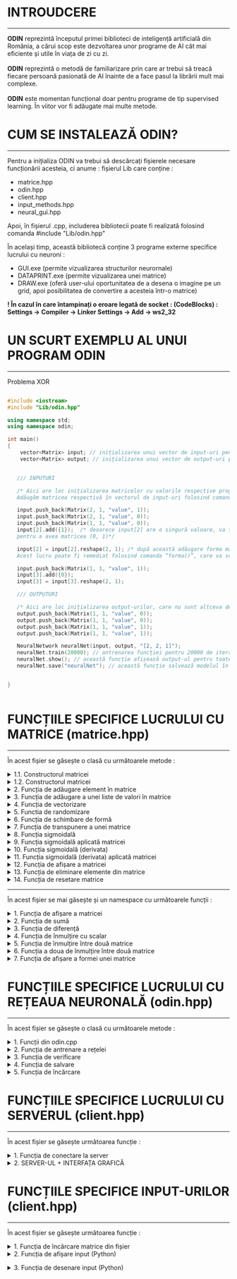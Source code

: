 # INTROUDCERE
---
<b>ODIN</b> reprezintă începutul primei biblioteci de inteligență artificială din România, a cărui scop este dezvoltarea unor programe de AI cât mai eficiente și utile în viața de zi cu zi. <br><br>
<b>ODIN</b> reprezintă o metodă de familiarizare prin care ar trebui să treacă fiecare persoană pasionată de AI înainte de a face pasul la librării mult mai complexe. <br><br>
<b>ODIN</b> este momentan funcțional doar pentru programe de tip supervised learning. În viitor vor fi adăugate mai multe metode.

# CUM SE INSTALEAZĂ ODIN?
---
Pentru a inițializa ODIN va trebui să descărcați fișierele necesare funcționării acesteia, ci anume : fișierul Lib care conține : 
 - matrice.hpp 
 - odin.hpp 
 - client.hpp 
 - input_methods.hpp
 - neural_gui.hpp <br>
 
Apoi, în fișierul .cpp, includerea bibliotecii poate fi realizată folosind comanda #include "Lib/odin.hpp"

În același timp, această bibliotecă conține 3 programe externe specifice lucrului cu neuroni : 
 -  GUI.exe (permite vizualizarea structurilor neurornale)
 -  DATAPRINT.exe (permite vizualizarea unei matrice)
 -  DRAW.exe (oferă user-ului oportunitatea de a desena o imagine pe un grid, apoi posibilitatea de convertire a acesteia într-o matrice) <br>

**! În cazul în care întampinați o eroare legată de socket : (CodeBlocks) : Settings -> Compiler -> Linker Settings -> Add -> ws2_32**

# UN SCURT EXEMPLU AL UNUI PROGRAM ODIN
---
Problema XOR
```c++

#include <iostream>
#include "Lib/odin.hpp"

using namespace std;
using namespace odin;

int main()
{
    vector<Matrix> input; // inițializarea unui vector de input-uri pentru a stoca informațiile necesare training-ului.
    vector<Matrix> output; // inițializarea unui vector de output-uri pentru a stoca informațiile necesare training-ului.


   /// INPUTURI

   /* Aici are loc inițializarea matricelor cu valorile respective programului XOR.
   Adăugăm matricea respectivă în vectorul de input-uri folosind comanda ”push_back()” din biblioteca ”<vector>”. */

   input.push_back(Matrix(2, 1, "value", 1));
   input.push_back(Matrix(2, 1, "value", 0));
   input.push_back(Matrix(1, 1, "value", 0));
   input[2].add({1});  /* deoarece input[2] are o singură valoare, va trebui să adăugăm și un 1,
   pentru a avea matricea (0, 1)*/

   input[2] = input[2].reshape(2, 1); /* după această adăugare forma matricei se va schimba într-o matrice de tip coloană.
   Acest lucru poate fi remediat folosind comanda ”forma()”, care va schimba dimensiunea matricei. */

   input.push_back(Matrix(1, 1, "value", 1));
   input[3].add({0});
   input[3] = input[3].reshape(2, 1);

   /// OUTPUTURI

   /* Aici are loc inițializarea output-urilor, care nu sunt altceva decât 4 valori situate într-o matrice. */
   output.push_back(Matrix(1, 1, "value", 0));
   output.push_back(Matrix(1, 1, "value", 0));
   output.push_back(Matrix(1, 1, "value", 1));
   output.push_back(Matrix(1, 1, "value", 1));

   NeuralNetwork neuralNet(input, output, "[2, 2, 1]");
   neuralNet.train(20000); // antrenarea funcției pentru 20000 de iterații.
   neuralNet.show(); // această funcție afișează output-ul pentru toate valorile din input.
   neuralNet.save("neuralNet"); // această funcție salvează modelul în fișierul "model.odin".


}



```
# FUNCȚIILE SPECIFICE LUCRULUI CU MATRICE (matrice.hpp)
---

În acest fișier se găsește o clasă cu următoarele metode : 

<details>
   <summary> 1.1. Constructorul matricei </summary>
    <p>
       
  > Parametri : <br>
  <p>
      <b>rows_number</b> : numărul de linii a matricei (tip : int)<br>
      <b>columns_number</b> : numărul de coloane a matricei (tip : int)<br>
      <b>matrix_type</b> : tipul matricei, poate lua doar două valori : "valoare" sau "random", pentru valoare va inițializa matricea cu o anumită valoare, pentru random o va   inițializa cu valori random (tip : string) <br>
      <b>value</b> : acest parametru stabilește valoarea matricei, în cazul tipului de matrice "valoare" sau intervalul (-valoare, valoare), în cazul numerelor random (tip : double)
</p> 

  > Returnează : construiește matricea

---
       
```c++
// Matrix constructor
Matrix (int rows_number = 0, int columns_number = 0, std::string matrix_type = "value", double value = 0)
{

   /* Seed initialization */

   std::random_device rd;
   std::mt19937 mt(rd());
   std::uniform_real_distribution<double> dist(-value, value);


   bool val = false;
   bool random = false;


   // Check the matrix type
   if(matrix_type == "value")
       val = true;
   if(matrix_type == "random")
       random = true;


   for (int h = 0; h < rows_number; h++)  // iterate through the number of rows
   {
       std::vector<double> temp;  // temporary vector
       for (int w = 0; w < columns_number; w++)  // iterate through the number of columns
       {
           if(val)  // if the matrix type is "value" then you will add the value into temporary vector
               temp.push_back(value);
           else if(random)  // else you will add a random number from [-value, value]
               temp.push_back((dist(mt)));


       }

       this->values.push_back(temp);  // add current row in the matrix

   }

   this->rows = rows_number;  // add the number of rows into matrix class
   this->columns = columns_number;  // add the number of columns into matrix class



   this->shape[0] = rows_number;  // set the shape (rows)
   this->shape[1] = columns_number;  // set the shape (columns)

}


```
    
  </p>
   
</details>
   
   <details>
   <summary> 1.2. Constructorul matricei </summary>
    <p>
       
  > Parametri : <br>
  <p>
      <b>inputs</b> : input-urile ce vor fi adăugate în matrice (tip : vector<Matrix>)<br>
      <b>outputs</b> : output-urile ce se vor genera pe baza input-urilor (tip : vector<Matrix>)<br>
      <b>max_outputs</b> : numărul maxim de output-uri (tip : int) <br>
      <b>max_images</b> : numărul maxim de imagini ce vor fi adăugate în matrice (tip : long)
      <b>print_text</b> : dacă să afișeze numărul imaginii curente (tip : bool)
</p> 

  > Returnează : construiește matricea

---
       
```c++
// Matrix constructor
Matrix(std::vector<Matrix> &inputs, std::vector<Matrix> &outputs, int max_outputs, std::string path, long max_images = -1, bool print_text = false)
{
   std::cout << "Loading database from : '" << path << "' \n";

   std::string global_path = "";
   std::string current_folder = "";

   bool ok = false;


   // Get the parent folder path of the current path
   for(int i = path.size(); i>=0; i--)
   {
       if(path[i] == '\\')
           ok = true;
       else if(!ok)
           current_folder += path[i];
       if(ok)
           global_path += path[i];
   }
   reverse(global_path.begin(), global_path.end());  // reverse the string
   reverse(current_folder.begin(), current_folder.end()); // reverse the string

   global_path[global_path.size()-1] = '\0';
   current_folder[current_folder.size()-1] = '\0';

   int number_of_file_gp = 0;

   for (const auto &entry : fs::directory_iterator(global_path))
       number_of_file_gp ++;

   Matrix output(max_outputs, 1, "value", 0);

   int z_current = 1;

   long global_len = 0;
   if(max_images == -1)
   {
       for(const auto & entry : fs::directory_iterator(path))
           global_len ++ ;

       max_images = global_len;
   }

   for (const auto & entry : fs::directory_iterator(path))
   {

       if(z_current < max_images)
       {

           std::string path_string{entry.path().u8string()}; // convert filestream path to string path
           cv::Mat img = cv::imread(path_string, cv::IMREAD_COLOR); // read the current image

           uint8_t* pixelPtr = (uint8_t*)img.data;  // get data from image
           int cn = img.channels();
           cv::Scalar_<uint8_t> bgrPixel;
           double grayscale = 0;

           inputs.push_back(Matrix());


           output.values[target][0] = 1;
           outputs.push_back(output);

           // iterate over rows and columns to append values into the input vector
           for(int i = 0; i < img.rows; i++)
           {
               for(int j = 0; j < img.cols; j++)
               {
                   bgrPixel.val[0] = pixelPtr[i*img.cols*cn + j*cn + 0]; // B
                   bgrPixel.val[1] = pixelPtr[i*img.cols*cn + j*cn + 1]; // G
                   bgrPixel.val[2] = pixelPtr[i*img.cols*cn + j*cn + 2]; // R

                   grayscale = (bgrPixel.val[0] + bgrPixel.val[1] + bgrPixel.val[2]) / 3;
                   inputs[inputs.size() - 1].add({grayscale / 255});
               }
           }

           if(print_text)
               std::cout << z_current << " / " << max_images << "\n";


           inputs[inputs.size() - 1] = inputs[inputs.size() - 1].transpose();
           z_current ++ ;
       }
       else if(z_current == max_images)
       {
           std::string path_string{entry.path().u8string()}; // convert filestream path to string path
           cv::Mat img = cv::imread(path_string, cv::IMREAD_COLOR); // read the current image

           uint8_t* pixelPtr = (uint8_t*)img.data;  // get data from image
           int cn = img.channels();
           cv::Scalar_<uint8_t> bgrPixel;
           double grayscale = 0;


           output.values[target][0] = 1;
           outputs.push_back(output);



           // iterate over rows and columns to append values into the input vector
           for(int i = 0; i < img.rows; i++)
           {
               for(int j = 0; j < img.cols; j++)
               {
                   bgrPixel.val[0] = pixelPtr[i*img.cols*cn + j*cn + 0]; // B
                   bgrPixel.val[1] = pixelPtr[i*img.cols*cn + j*cn + 1]; // G
                   bgrPixel.val[2] = pixelPtr[i*img.cols*cn + j*cn + 2]; // R

                   grayscale = (bgrPixel.val[0] + bgrPixel.val[1] + bgrPixel.val[2]) / 3;
                   this->add({grayscale / 255});
               }
           }

           if(print_text)
               std::cout << z_current << " / " << max_images << "\n";

           *this = this->transpose();
           z_current ++ ;
       }

   }
   if(print_text)
       std::cout << "\n\n";
   else
       std::cout << "";

   target += 1;

}


```
    
  </p>
   
</details>

<details>
<summary> 2. Funcția de adăugare element în matrice </summary>
   
<p>
   
   > Parametri : <br>
  <p>
   <b>value</b> : primește valoarea ce va fi adăugată în matrice (tip : double) <br>
</p> 

  > Returnează : - 
   
```c++

void v_add(double value)
{
   Matrix new_array(1, this->rows * this->columns + 1, "value", 0);  // create a new matrix

   int index = 0;

   for(int i = 0; i < this->rows; i++)  // iterate through the number of rows
   {
       for(int j = 0; j < this->columns; j++)  // iterate through the number of columns
       {
           index = i * this->columns + j;  // create a 1D index from the rows and columns of 2D array
           new_array.values[0][index] = this->values[i][j];  // add the values to the 1D array
       }
   }

   new_array.values[0][this->columns * this->rows ] = value;

   this->rows = new_array.rows;  // set the number of rows to the new matrix
   this->columns = new_array.columns;  // set the number of columns to the new matrix
   this->values = new_array.values;  // set the values to the new matrix

   this->shape[0] = this->rows;
   this->shape[1] = this->columns;


}
```
</p>
</details>

<details>
<summary> 3. Funcția de adăugare a unei liste de valori în matrice </summary>
   
<p>
   
   > Parametri : <br>
  <p>
   <b>value</b> : primește ca parametru un vector de valori <br>
</p> 

  > Returnează : - 
   
```c++

// This function adds a list of values to a matrix
void add(std::vector<double> value)
{
   for(int i = 0; i < value.size(); i++)
       this->v_add(value[i]);
}
```
</p>
</details>


<details>
<summary> 4. Funcția de vectorizare </summary>
<p>
   
  > Parametri : - <br>
  > Returnează : returnează matricea de tip coloana

```c++
Matrix flatten()  // this function will convert a 2D array to 1D
{
   Matrix new_array(1, this->rows * this->columns, "value", 0);  // init a 1D matrix

   int index = 0;

   for(int i = 0; i < this->rows; i++)  // iterate through the number of rows
   {
       for(int j = 0; j < this->columns; j++)  // iterate through the number of columns
       {
           index = i * this->columns + j;  // create a 1D index from the rows and columns of 2D array
           new_array.values[0][index] = this->values[i][j];   // add the values to the 1D array
       }
   }

   this->shape[0] = this->rows;
   this->shape[1] = this->columns;

   return new_array;  // return the new matrix
}
```

</p>
</details>

<details>
<summary> 5. Functia de randomizare </summary>
<p>
   
  > Parametri : <br>
  <p>
     <b>input</b> : vectorul de input-uri a căror poziții urmează să fie randomizate (tip : vector<Matrice>) <br>
     <b>output</b> : vectorul de output-uri a căror poziții urmează să fie randomizate (tip : vector<Matrice>) <br>
     <b>input_size</b> : numărul de elemente supuse randomizării (tip : int) <br>
   </p>

  > Returnează : - 
      
```c++
/* This function will suffle every element from a matrix */
void shuffle(std::vector<Matrix> &input, std::vector<Matrix> &output, int input_size)
{

   /* Seed initialization */
   std::random_device rd;
   std::mt19937 mt(rd());
   std::uniform_real_distribution<double> dist(0, input_size);


   for(int i = 0; i < input_size; i++)  // iterate through the number of inputs
   {
       int random = dist(mt);
       std::swap(input[i], input[random]);  // swap the elements from "i" with the elements from "random"
       std::swap(output[i], output[random]);  // swap the elements from "i" with the elements from "random"

   }
}


```

</p>
</details>

<details>
<summary> 6. Funcția de schimbare de formă </summary>
<p>
   
  > Parametri : <br>
  <p>
   <b>dim1</b> : numărul de linii ale viitoarei matrice (tip : int) <br> 
   <b>dim2</b> : numărul de coloane ale viitoarei matrice (tip : int) <br>
</p> 

  > Returnează : returnează matricea 
   
```c++
// This function will change the dimensions of a matrix
Matrix reshape(int dim1, int dim2)
{
   if(dim1 * dim2 == this->columns * this->rows)  // check if dimensions are equal
   {

       Matrix new_array(0,0,"value",0), vn(dim1, dim2, "value", 0);  //init a 1D matrix
       new_array = this->flatten();  // reshape the matrix from 2D to 1D

       int index = 0;
       for(int i = 0;i < dim1; i++)  // iterate through the first dimension
       {
           for(int j = 0; j < dim2; j++)  // iterate through the second dimension
           {
               vn.values[i][j] = new_array.values[0][index];  // add the values
               index++;
           }
       }

       this->shape[0] = this->rows;
       this->shape[1] = this->columns;

       return vn;  // return the new matrix

   }
   else  // if the dimensions are't equal, you can't reshape the matrix
   {
       std::cout << " > The dimensions of the matrix cannot be modified because the values that have been introduced do not match the number of rows and columns of the created matrix. \n";
       throw int(6);
   }

}
```

</p>
</details>

<details>
<summary> 7. Funcția de transpunere a unei matrice </summary>
<p>
   
  > Parametri : - <br> 

  > Returnează : returnează matricea transpusă

```c++
/* This function will transpose a matrix */
Matrix transpose()
{

   int rows, columns;
   rows = this->rows;
   columns = this->columns;

   Matrix new_array(0,0,"value",0), vn(columns, rows, "value", 0);
   new_array = this->flatten();

   int index = 0;
   for(int i = 0;i < columns; i++)
   {
       for(int j = 0; j < rows; j++)
       {
           vn.values[i][j] = new_array.values[0][index];
           index++;
       }
   }

   this->shape[0] = this->rows;
   this->shape[1] = this->columns;

   return vn;

}

};
```

</p>
</details>

<details>
<summary> 8. Funcția sigmoidală </summary>
<p>

   > Parametri : <br>
  <p>
   <b>x</b> : primește o valoare căreia îi va aplica funcția sigmoidală (tip : double) <br>
</p> 

  > Returnează : returnează o valoare după aplicarea funcției sigmoidale 

```c++
/* Sigmoid function */
double sigmoid(double x)
{
   return 1 / (1 + exp(-x));
}

```

</p>
</details>  
 
 
<details>
<summary> 9. Funcția sigmoidală aplicată matricei </summary>
<p>
   
   
   > Parametri : <br>
   <p>
     <b>Matrix</b> : Matricea căreia i se va aplica funcția sigmoidală (tip : Matrix) <br>
   </p>

  > Returnează : returnează matricea

```c++
/* This function will apply the sigmoid function to every element of a matrix */
void sigmoid_Matrix(Matrix &Matrix)
{
   int columns = Matrix.columns;
   int rows = Matrix.rows;

   Matrix = Matrix.flatten();

   for(int i = 0; i < columns * rows; i++)
       Matrix.values[0][i] = sigmoid(Matrix.values[0][i]);

   Matrix = Matrix.reshape(rows, columns);
}
```

</p>
</details>  

<details>
<summary> 10. Funcția sigmoidală (derivata) </summary>
<p>
   
   
   > Parametri : <br>
  <p>
   <b>x</b> : primește o valoare căreia îi va aplica funcția sigmoidală (derivata) (tip : double) <br>
</p> 

  > Returnează : returnează o valoare dupa aplicarea funcției sigmoidale 

```c++
/* Derived sigmoid function*/
double d_sigmoid(double x)
{
   return x * (1 - x);
}

```

</p>
</details>  


<details>
<summary> 11. Funcția sigmoidală (derivata) aplicată matricei </summary>
<p>
   
   > Parametri : <br>
   <p>
     <b>Matrix</b> : Matricea căreia i se va aplica derivata funcției sigmoidale (tip : Matrix) <br>
   </p>
   </br>

  > Returnează : returnează matricea

```c++
/* This function will apply the derived sigmoid function to every element of a matrix */
void d_sigmoid_Matrix(Matrix &Matrix)
{
   int columns = Matrix.columns;  // retine numarul de columns
   int rows = Matrix.rows;  // retine numarul de rows

   Matrix = Matrix.flatten();  // vectorizeaza Matrixa

   for(int i = 0; i < columns * rows; i++)  // parcurge toate elementele Matrixi
       Matrix.values[0][i] = d_sigmoid(Matrix.values[0][i]);  // aplica derivata sigmoidalei pentru fiecare value din Matrix

   Matrix = Matrix.reshape(rows, columns);  // schimba shape Matrixi la cea initiala
}
```

</p>
</details>  
 
<details>
<summary> 12. Funcția de afișare a matricei </summary>
<p>
   
   > Parametri : - <br>
  </br>

  > Returnează : afișează matricea

```c++
void print()
{
    for(int i = 0;i < this->rows;i++) // iterate over rows
    {
        for(int j = 0;j< this->columns;j++) // iterate over columns
        {
            std::cout << this->values[i][j] << " "; // show every element
        }
        std::cout << "\n";
    }
}
```

</p>
</details> 
 
<details>
<summary> 13. Funcția de eliminare elemente din matrice </summary>
<p>
   
   > Parametri : - <br>
   <p>
     <b>elements</b> : numărul de elemente ce vor fi eliminate (tip : int) <br>
  </p> 
  
 
  </br>

  > Returnează : -

```c++
void pop(int elements = 1)
{
    Matrix new_array(1, this->rows * this->columns - elements, "value", 0);  // create a new matrix
    int index = 0;

    for(int i = 0; i < this->rows; i++)  // iterate through the number of rows
    {
        for(int j = 0; j < this->columns; j++)  // iterate through the number of columns
        {
            index = i * this->columns + j;  // create a 1D index from the rows and columns of 2D array

            if(index < this->columns * this->rows - elements)
                new_array.values[0][index] = this->values[i][j];  // add the values to the 1D array
            else
                break;
        }
    }


    this->rows = new_array.rows;  // set the number of rows to the new matrix
    this->columns = new_array.columns;  // set the number of columns to the new matrix
    this->values = new_array.values;  // set the values to the new matrix

    this->shape[0] = this->rows;
    this->shape[1] = this->columns;


}

```

</p>
</details>  
 
<details>
<summary> 14. Funcția de resetare matrice </summary>
<p>
   
   > Parametri : - <br>
 
  </br>

  > Returnează : -

```c++
/* This function will replace every element of a matrix with 0 */
void reset()
{
    int rows, columns;
    rows = this->rows;
    columns = this->columns;



    for(int i = 0;i < rows; i++)
        for(int j = 0; j < columns; j++)
            this->values[i][j] = 0;


}
```

</p>
</details>  



---
În acest fișier se mai găsește și un namespace cu următoarele funcții :

<details>
<summary> 1. Funcția de afișare a matricei </summary>
<p>

> Parametri : <br>
<p>
<b>out : </b> permite folosirea operatorului "<<", urmat de o matrice <br>
<b>matrix : </b> matrice ce urmează să fie afișată (tip : Matrix) <br>
</p>

> Returnează : "afișarea"

```c++

// We can use cout << MATRIX ;
std::ostream& operator<<(std::ostream &out, Matrix matrix)
{

    for(int i = 0;i < matrix.rows;i++) // parcurge numarul de rows
    {
        for(int j = 0;j< matrix.columns;j++) // parcurge numarul de columns
        {
            out << matrix.values[i][j] << " "; // afiseaza fiecare element
        }
        out << "\n";
    }
    return out;  // returneaza "afisarea"

}

```

</p>
</details>  


<details>
<summary> 2. Funcția de sumă </summary>
<p>

> Parametri : <br>
<p>
<b>matrix1 : </b> prima matrice (tip : Matrix) <br>
<b>matrix2 : </b> a doua matrice (tip : Matrix) <br>
</p>

> Returnează : suma dintre cele două matrice

```c++

// Adding operator : (Matrix1 + Matrix2)
Matrix operator+(Matrix Matrix1, Matrix Matrix2)
{
    Matrix result(Matrix1.rows, Matrix1.columns, "value", 0);

    if(!(Matrix1.columns == Matrix2.columns && Matrix1.rows == Matrix2.rows))
    {
        std::cout << " > The sum between the two matrix cannot be made because their dimensions do not match. \n";
        throw int(2);
    }
    else
    {
        for(int i = 0; i < Matrix1.rows; i++)
            for(int j = 0;j < Matrix1.columns; j++)
                result.values[i][j] = Matrix1.values[i][j] + Matrix2.values[i][j];  // calculate the sum and store it into a new matrix

        return result;
    }
}


```

</p>
</details>  

<details>
<summary> 3. Funcția de diferență </summary>
<p>

> Parametri : <br>
<p>
<b>matrix1 : </b> prima matrice (tip : Matrix) <br>
<b>matrix2 : </b> a doua matrice (tip : Matrix) <br>
</p>

> Returnează : diferența dintre cele două matrice

```c++

// Subtracting operator (Matrix1 - Matrix2)
Matrix operator-(Matrix Matrix1, Matrix Matrix2)
{
    Matrix result(Matrix1.rows, Matrix1.columns, "value", 0);
    if(!(Matrix1.columns == Matrix2.columns && Matrix1.rows == Matrix2.rows))
    {
        std::cout << " > The difference between the two matrix cannot be made because their dimensions do not match. \n";
        throw int(3);
    }

    else
    {
        for(int i = 0; i < Matrix1.rows; i++)
            for(int j = 0;j < Matrix1.columns; j++)
                result.values[i][j] = Matrix1.values[i][j] - Matrix2.values[i][j];  // calculate the difference and store it into a new matrix
        return result;
    }
}


```

</p>
</details>  


<details>
<summary> 4. Funcția de înmulțire cu scalar </summary>
<p>

> Parametri : <br>
<p>
<b>value_scalar : </b> valoarea cu care vom înmulți fiecare element din matrice (tip : double) <br>
<b>matrix : </b> matrice căruia i se va aplica scalarul (tip : Matrix) <br>
</p>

> Returnează : matricea înmulțită cu valoarea scalarului

```c++

// Scalar operator (value * Matrix)
Matrix operator*(double value_scalar, Matrix matrix)
{
    Matrix result(matrix.rows, matrix.columns, "value", 0);
    for(int i = 0; i < matrix.rows; i++)
        for(int j = 0;j < matrix.columns; j++)
            result.values[i][j] = value_scalar * matrix.values[i][j];  // calculate the scalar product and store it into a new matrix
    return result;

}
```

</p>
</details>  

<details>
<summary> 5. Funcția de înmulțire între două matrice </summary>
<p>

> Parametri : <br>
<p>
<b>Matrix1 : </b> prima matrice (tip : Matrix) <br>
<b>Matrix2 : </b> a doua matrice (tip : Matrix) <br>
</p>

> Returnează : produsul dintre cele două matrice

```c++
// Dot product (Matrix1 * Matrix2)
Matrix operator*(Matrix Matrix1, Matrix Matrix2)
{
    Matrix result(Matrix1.rows, Matrix2.columns, "value", 0);

    bool ok = false;

    if(Matrix1.columns == Matrix2.rows)
        ok = true;


    if (ok)
    {

        for(int i = 0; i < Matrix1.rows; i++)
        {
            int k = 0;
            for(int z = 0; z < Matrix1.columns; z++)
            {
                for(int j = 0;j < Matrix2.columns; j++)
                {
                    result.values[i][j] += Matrix1.values[i][z] * Matrix2.values[z][j];  // calculate the dot product
                    k ++ ;
                }
            }

        }


        return result;
    }
    else
    {
        std::cout << " > The product between the two matrix cannot be made because their dimensions do not match " << Matrix1.columns << " != " << Matrix2.rows << ". \n";
        throw int(4);
    }


}

```

</p>
</details>  



<details>
<summary> 6. Funcția a doua de înmulțire între două matrice </summary>
<p>

> Parametri : <br>
<p>
<b>Matrix1 : </b> prima matrice (tip : Matrix) <br>
<b>Matrix2 : </b> a doua matrice (tip : Matrix) <br>
</p>

> Returnează : produsul dintre cele două matrice (înmulțirea are loc element cu element)

```c++

// Cross product (Matrix1 % Matrix2)
Matrix operator%(Matrix Matrix1, Matrix Matrix2)
{
    Matrix result(Matrix1.rows, Matrix2.columns, "value", 0);
    bool ok = false;

    if(Matrix1.columns == Matrix2.columns && Matrix1.rows == Matrix2.rows)
        ok = true;


    if (ok)
    {
        for(int i = 0; i < Matrix1.rows; i++)
        {
            for(int j = 0;j < Matrix2.columns; j++)
            {
                result.values[i][j] = Matrix1.values[i][j] * Matrix2.values[i][j];  // calculate cross product
            }
        }
        return result;
    }
    else
    {
        std::cout << " > The product between the two matrix cannot be made because their dimensions do not match. \n";
        throw int(5);
    }
}
```

</p>
</details>  

<details>
<summary> 7. Funcția de afișare a formei unei matrice </summary>
<p>

> Parametri : - <br>


> Returnează : forma matricei

```c++

// Display the shape of a matrix
std::ostream& operator<<(std::ostream &out, int shape_array[])
{
    out << "(" << shape_array[0] << ", " << shape_array[1] << ")";
    return out;
}

```

</p>
</details>  


# FUNCȚIILE SPECIFICE LUCRULUI CU REȚEAUA NEURONALĂ (odin.hpp)
---

În acest fișier se găsește o clasă cu următoarele metode : 

<details>
<summary> 1. Funcții din odin.cpp </summary>
<p>

> Ce reprezintă fiecare funcție din odin.hpp?

```c++

/// Acesta este constructorul retelei. Are 4 parametri : 
/// - input-ul : reprezinta vectorul de input-uri.
/// - output-ul : reprezinta vectorul de output-uri (POATE FI OMIS, doar in cazul in care se incarca o structura din fisier)
/// - structura : structura specifica retelei neuronale (POATE FI OMISA, doar in cazul in care se incarca o structura din fisier)
/// - rata de invatare : POATE FI OMISA (default : 0.8)
NeuralNetwork neuralNet(input, output, "[2, 2, 1]", 0.8);

/// Aceasta este functia de antrenare specifica retelei neuronale. Are 2 parametri : 
/// - numarul de iteratii : de cate ori se va antrena programul.
/// - GUI - acest parametru este de tip bool si reprezinta interfata grafica a structurii. 
neuralNet.train(2000, false);

/// Aceasta este functia de salvare. Are un singur parametru :
/// - numele fisierului : este un string ce reprezinta numele fisierului. Fisierul va fi salvat cu extensia odin.
neuralNet.save("model");

/// Aceasta este functia de verificare. Are 2 parametri:
/// - numarul de zecimale : acest numar indica cate cifre sunt dupa virgula in momentul verificarii retelei neuronale.
/// - GUI : acest parametru este de tip bool si reprezinta interfata grafica a structurii. 
neuralNet.show(6, false);

```

</p>
</details>  

<details>
<summary> 2. Funcția de antrenare a rețelei </summary>
<p>
   
  > Parametri : <br>
  <p>
   <b>iterations</b> : numărul de iterații atribuite rețelei (tip : int) <br> 
   <b>drop_out</b> : (tip : bool) <br>
</p> 

  > Returnează : -
   
```c++
/* Train the neural network */
void train(int iterations, bool drop_out = false)
{
    std::mt19937 mt(rd());
    std::uniform_real_distribution<double> dist(1, 10);
    std::string new_architecture = architecture_string;

    // Open GUI
    if(run_gui)
        gui.open_gui(architecture_string);

    char s[1000];
    strcpy(s, architecture_string.c_str());  // convert from string to char array

    char *p = strtok(s, ", [ ]");  // point to the first character of structure

    int architecture_string_int[1000]; // this will store every neuron from structure
    while(p != NULL)
    {
        architecture_string_int[index] = atoi(p);  // convert the pointer to int
        p = strtok(NULL, ", [ ]");
        index++;
    }


    for(int i = 0; i <= index - 2; i++)
        weights.push_back(Matrix(architecture_string_int[i+1], architecture_string_int[i], "random", 2));  // init array with random values from [-2, 2]


    for(int i = 0; i <= index - 1; i++)
        biases.push_back(Matrix(architecture_string_int[i + 1], 1, "random", 2));  // init array with random values from [-2, 2]




    std::vector<Matrix> hidden_layers;  // create a hidden layers array

    for(int z = 0; z < iterations; z++)  // iterate over "iterations"
    {
        input[z].shuffle(input, output, input.size());  // shuffle the inputs because of overfitting

        std::vector<Matrix> he_errors; // init an array for hidden layers errors
        for(int i = 0 ; i < input.size(); i++)  // iterate over input size
        {
            std::vector<Matrix> hidden_layers;

            hidden_layers.push_back(weights[0] * input[i]);  // create the first hidden layer


            hidden_layers[0] = hidden_layers[0] + biases[0];  // add the bias to the first hidden layer

            hidden_layers[0].sigmoid_Matrix(hidden_layers[0]);  // apply sigmoid function

            if(drop_out)  // check if drop-out is true
                if((int)dist(mt) == 1 || (int)dist(mt) == 2 || (int)dist(mt) == 3)  // 30% chances to reset the values from hidden layer
                    hidden_layers[0].reset();

            for(int j = 1; j <= index - 2; j++)  // iterate over the next hidden layers
            {
                hidden_layers.push_back(weights[j] * hidden_layers[j - 1]);  // create the "j" hidden layer
                hidden_layers[j] = biases[j] + hidden_layers[j]; // add bias
                hidden_layers[j].sigmoid_Matrix(hidden_layers[j]);  // apply sigmoid function

                if(drop_out)  // check if drop-out is true
                    if((int)dist(mt) == 1 || (int)dist(mt) == 2 || (int)dist(mt) == 3)  // 30% chances to reset the values from hidden layer
                        hidden_layers[j].reset();
            }

            std::vector<Matrix> hidden_layers_errors;  // init hidden layer errors array
            for(int j = 0; j <= index - 2; j++)  // init the array with NULL values
                hidden_layers_errors.push_back(Matrix(1, 1, "value", 0));


            hidden_layers_errors[index - 2] = output[i] - hidden_layers[index - 2];  // calculate output error


            for(int j = index - 2 - 1; j >= 0; j -- )  // iterate over hidden layers
            {

                weights[j+1] = weights[j+1].transpose();  // transpose the matrix

                hidden_layers_errors[j] = weights[j + 1] * hidden_layers_errors[j + 1];  // share the errors with respect to weights

                weights[j+1] = weights[j+1].transpose(); // transpose the matrix



            }


            std::vector<Matrix> derived_hidden_layers;
            std::vector<Matrix> gradients;
            std::vector<Matrix> delta_weights;

            for(int j = 0; j <= index - 2; j++)
            {
                derived_hidden_layers.push_back(Matrix(1, 1, "value", 0));
                gradients.push_back(Matrix(1, 1, "value", 0));
                delta_weights.push_back(Matrix(1, 1, "value", 0));
            }


            for(int j = index - 2 ; j >= 0; j -- )
            {
                derived_hidden_layers[j] = hidden_layers[j];
                derived_hidden_layers[j].d_sigmoid_Matrix(derived_hidden_layers[j]);  // apply derived sigmoid function

                gradients[j] = hidden_layers_errors[j] % derived_hidden_layers[j];  // calculate the gradients
                gradients[j] = learning_rate * gradients[j];  // apply learning rate

                biases[j] = biases[j] + gradients[j]; // add the gradients to biases

            }


            for(int j = index - 2; j >= 1; j--)
            {
                hidden_layers[j - 1] = hidden_layers[j-1].transpose(); // transpose matrix
                delta_weights[j] = gradients[j] * hidden_layers[j - 1];  // calculate delta weights
                hidden_layers[j - 1] = hidden_layers[j - 1].transpose();  // transpose matrix
            }

            input[i] = input[i].transpose();  // transpose input

            delta_weights[0] = gradients[0] * input[i];  // calulate delta weights for input
            input[i] = input[i].transpose();  // transpose input


            // update weights using the delta weights
            for(int j = 0; j<=index-2;j++)
                weights[j] = delta_weights[j] + weights[j];


            // if GUI is true, send info to server to generate the GUI
            if(run_gui)
                gui.send_gui(z, weights, new_architecture, index, hidden_layers);


        }

        std::cout << "\n";
        std::cout << z << " / " << iterations;
        std::cout << "\n";
    }

    std::cout << "\n\n";

    // Close GUI
    if(run_gui)
        gui.close_gui(weights, new_architecture, hidden_layers);

}

```

</p>
</details>

<details>
<summary> 3. Funcția de verificare </summary>
<p>

> Parametri : <br>
  <p>
   <b>decimals</b> : numărul de zecimale ce vor fi afișate (tip : int) <br> 
</p> 

> Returnează : nu returnează nimic, ci doar afișează toate predicțiile în funcție de input-urile antrenate

```c++
/* This function will display the trained values */
void show(int decimals = 6)
{
   std::string new_architecture = architecture_string;

   // Open GUI
   if(run_after_train)
       gui.open_gui(architecture_string);

   std::vector<Matrix> hidden_layers;
   char s[1000];
   strcpy(s, architecture_string.c_str());

   char *p = strtok(s, ", [ ]");


   int index = 0;
   int architecture_string_int[1000];
   while(p != NULL)
   {
       architecture_string_int[index] = atoi(p);
       p = strtok(NULL, ", [ ]");
       index++;
   }


   for(int i = 0; i <= index - 2; i++)
   {
       hidden_layers.push_back(Matrix(1, 1, "value", 0));
   }

   if(run_after_train)
   {
       bool ok = true;
       HANDLE handle = CreateThread(NULL, 0, thread2, NULL, 0, NULL);  // you can write in console
       while(thread2_start)  // while the second thread is opened
       {

           for(int i = 0 ; i < input.size(); i++)
           {
               hidden_layers[0] = weights[0] * input[i];
               hidden_layers[0] = hidden_layers[0] + biases[0];
               hidden_layers[0].sigmoid_Matrix(hidden_layers[0]);


               for(int j = 1; j <= index - 2; j++)
               {
                   hidden_layers[j] = weights[j] * hidden_layers[j - 1];
                   hidden_layers[j] = hidden_layers[j] + biases[j];
                   hidden_layers[j].sigmoid_Matrix(hidden_layers[j]);

               }

               if(run_after_train)
                   gui.send_gui(i, weights, new_architecture, index, hidden_layers);

               if(ok)
               {
                   std::cout << std::fixed << std::setprecision(decimals) << (hidden_layers[index-2]) << "\n";

                   if(i == input.size() - 1)
                       std::cout << "\n > Write 'stop' for closing the GUI \n\n";
               }

           }
           ok = false;

       }
   }
   else
   {
       for(int i = 0 ; i < input.size(); i++)
       {
           hidden_layers[0] = weights[0] * input[i];
           hidden_layers[0] = hidden_layers[0] + biases[0];
           hidden_layers[0].sigmoid_Matrix(hidden_layers[0]);


           for(int j = 1; j <= index - 2; j++)
           {
               hidden_layers[j] = weights[j] * hidden_layers[j - 1];
               hidden_layers[j] = hidden_layers[j] + biases[j];
               hidden_layers[j].sigmoid_Matrix(hidden_layers[j]);

           }

           if(run_after_train)
               gui.send_gui(i, weights, new_architecture, index, hidden_layers);

           std::cout << std::fixed << std::setprecision(decimals) << (hidden_layers[index-2]) << "\n";

       }
   }


   // Close GUI
   if(run_after_train)
       gui.close_gui(weights, new_architecture, hidden_layers);


}
```

</p>
</details>  

<details>
<summary> 4. Funcția de salvare </summary>
<p>

> Parametri : <br>
<p>
<b>file</b> : numele fișierului în care vor fi stocate informațiile (tip : char[]) <br>
</p>

> Returnează : -

```c++

/* This function will save the model in a file (*.odin) */
void save(char file[])
{

    // Create the file

    char file_string[1000];
    strcpy(file_string, file);
    char extension[] = {".odin"};
    strcat(file_string, extension);

    std::ofstream o(file_string);

    o << index << "\n";

    for(int i = 0; i <= index - 2; i++)
        o << weights[i].rows << " " << weights[i].columns << "\n"; // add the number of rows and columns of weights

    for(int i = 0; i <= index - 2; i++)
        o << biases[i].rows << " " << biases[i].columns << "\n"; // add the number of rows and columns of biases

    o << "\n";


    for(int z = 0; z <= index - 2; z++)
    {
        for(int i = 0;i < weights[z].rows;i++)
        {
            for(int j = 0;j< weights[z].columns;j++)
            {
                o << weights[z].values[i][j] << " ";  // add the weights values in file
            }
            o << "\n";
        }
        o << "\n";
    }

    o << "\n";

    for(int z = 0; z <= index - 2; z++)
    {
        for(int i = 0;i < biases[z].rows;i++)
        {
            for(int j = 0;j< biases[z].columns;j++)
            {
                o << biases[z].values[i][j] << " ";  // add the biases values in file
            }
            o << "\n";
        }
        o << "\n";
    }

    o << "\n";
    o << architecture_string;  // add the architecture of the ANN

    o.close();  // close the file
}



```

</p>
</details>  

<details>
<summary> 5. Funcția de încărcare </summary>
<p>

> Parametri : <br>
<p>
<b>file</b> : numele fișierului din care vor fi citite informațiile (tip : char[]) <br>
</p>

> Returnează : nu returnează nimic, doar schimbă variabilele globale care aparțin rețelei neuronale

```c++
void load(char file[])
{

    // get the name of file
    char file_string[1000];
    strcpy(file_string, file);
    char extension[] = {".odin"};
    strcat(file_string, extension);

    std::ifstream f(file_string);

    double x;

    int length = 0;

    std::vector <point> points;
    int k = 0;
    int sum = 0;
    while(f >> x)  // read every value from file
    {
        if(length == 0)
            index = x;
        else  if(length > 0 && length <= (index - 1)* 2 * 2)
        {
            point p;
            if(length % 2 != 0)
            {
                p.x = x;
            }
            else
            {
                p.y = x;
                points.push_back(p);
            }
        }

        length ++;
    }

    for(int i = 0; i < points.size(); i++)
        sum += points[i].x * points[i].y;


    // Reset the pointer to the beginning of the file
    f.clear();
    f.seekg(0, std::ios::beg);


    length = 0;
    int pos = 0;
    std::vector<Matrix> matrix;
    bool ok = true;
    char c;
    std::string str;

    while(ok)
    {
        if(length > points.size() * 2)
        {
            if(pos < points.size())
            {
                Matrix matrix(0, 0, "value", 0);

                matrix.rows = points[pos].x;
                matrix.columns = points[pos].y;

                for(int i = 0; i < points[pos].x; i++)
                {
                    std::vector<double> temp;
                    for(int j = 0; j < points[pos].y; j++)
                    {
                        f >> x;
                        temp.push_back(x);
                    }
                    matrix.values.push_back(temp);
                }

                if(pos < points.size() / 2)
                {
                    matrix = matrix.reshape(points[pos].x, points[pos].y);
                    weights.push_back(matrix);
                }
                else
                {
                    matrix = matrix.reshape(points[pos].x, points[pos].y);
                    biases.push_back(matrix);
                }

                pos ++ ;
            }
            else
            {
                f >> c;

                str += c;

                if(c == ']')
                    ok = false;
            }
        }
        else
        {
            f >> x;
            length ++ ;
        }
    }

    architecture_string = str;

}
```

</p>
</details>  

# FUNCȚIILE SPECIFICE LUCRULUI CU SERVERUL (client.hpp)
---

În acest fișier se găsește următoarea funcție : 

<details>
<summary> 1. Funcția de conectare la server </summary>
<p>


> Parametri : <br>
<p>
<b>iterations</b> : iterația curentă (tip : int) <br>
<b>weights</b> : vectorul de sinapse (tip : vector<Matrice>) <br>
<b>architecture</b> : numărul de neuroni specific rețelei (tip : string) <br>
<b>hidden_layers</b> : vectorul de hidden_layers (tip : vector<Matrix>) <br>
</p>

> Returnează : -

</p>

```c++
/* This function will send data to the python server */

SOCKET connect_to_server(int iterations, std::vector<Matrix> weights, std::string architecture, int index, std::vector<Matrix> hidden_layers)
{
    WSADATA data;
    WORD version = MAKEWORD(2, 2);

    int wsOk = WSAStartup(version, &data);

    if(wsOk != 0)
        return 0 ;

    sockaddr_in server;
    server.sin_addr.S_un.S_addr = inet_addr("127.0.0.1");
    server.sin_family = AF_INET;
    server.sin_port = htons(54000);

    inet_ntoa(server.sin_addr);

    SOCKET out = socket(AF_INET, SOCK_DGRAM, 0);

    if(index == 0)
        close(out);

    std::string valuesMatrix = "";
    valuesMatrix += architecture;
    valuesMatrix += "{";

    for(int z = 0; z <= index - 2; z++)
    {
        for(int i = 0; i<hidden_layers[z].rows; i++)
        {
            for(int j = 0; j<hidden_layers[z].columns; j++)
            {
                valuesMatrix += std::to_string(hidden_layers[z].values[i][j]);

                if(i != hidden_layers[z].rows)
                    valuesMatrix += ",";
            }
        }
    }

    valuesMatrix += "} ";

    for(int z = 0; z <= index-2; z++)
    {
        for(int i = 0; i<weights[z].rows; i++)
        {
            for(int j = 0; j<weights[z].columns; j++)
            {
                valuesMatrix += std::to_string(weights[z].values[i][j]);
                valuesMatrix += " ";
            }
        }
    }


    if(valuesMatrix.size() < 65535)
    {
        if(index == 0)
        {
            int sendOk = sendto(out, "end", 1, 0, (sockaddr*)&server, sizeof(server));
            return out;
            close(out);
        }
        else
            int sendOk = sendto(out, valuesMatrix.c_str(), valuesMatrix.size() + 1, 0, (sockaddr*)&server, sizeof(server));
    }
    else
    {
        std::cout << '\n' << "The amount of information exceeds the limit allowed by a UDP connection ( " << valuesMatrix.size() << " > 65535 )" << '\n' << "The number of layers must be decreased to open the GUI. \n";
        exit(0);
    }


    closesocket(out);
    WSACleanup();
    return 0;

}
```

</details>

<details>
<summary> 2. SERVER-UL + INTERFAȚA GRAFICĂ</summary>

```python

import socket
import tkinter as tk
import os

root = tk.Tk()
root.title("ODIN - GUI")
root.geometry("1280x720")
canvas = tk.Canvas(root, width=1280, height=720, bg='white')
canvas.pack()



localIP = "127.0.0.1"

localPort = 54000

bufferSize = 65535


UDPServerSocket = socket.socket(socket.AF_INET, socket.SOCK_DGRAM, socket.IPPROTO_UDP)

UDPServerSocket.bind((localIP, localPort))


def draw_circle(posX, posY, size, color):
    canvas.create_oval(posX - size/2, posY - size/2, posX + size / 2, posY + size / 2, fill = color)

def draw_line(posX, posY, posX_e, posY_e, color):
    canvas.create_line(posX, posY, posX_e, posY_e, fill = color, width = 1)


def connect_layers(center_list, weights_values):

    index = 0
    values = []

    try:
        for i in range(1, len(weights_values)):
            values.append(weights_values[i])
    except:
        pass

    for k in range(0, len(val)):

        for i in range(0, len(center_list)):

            x_c_start = center_list[i][1]
            y_c_start = center_list[i][2]

            for j in range(0, len(center_list)):

                x_c_end = center_list[j][1]
                y_c_end = center_list[j][2]


                if center_list[i][0] == k and center_list[j][0] == k+1:

                    color = 'white'


                    try:

                        if float(values[index]) >= 0:
                            r = 0
                            g = 255
                            b = 68

                            g *= (float(values[index]) / 2)
                            g = int(g)
                            g = abs(g)

                            if g > 255:
                                g = 255

                            color = '#%02x%02x%02x' % (r, g, b)
                        else:

                            r = 255
                            g = 0
                            b = 0

                            r *= (float(values[index]) / 2)
                            r = int(r)
                            r = abs(r)

                            if r > 255:
                                r = 255

                            color = '#%02x%02x%02x' % (r, g, b)
                    except:
                        pass

                    draw_line(x_c_start, y_c_start, x_c_end, y_c_end, color)
                    index += 1





ok = True
size = 100
center_points = []

def on_closing():
    os.system("TASKKILL /F /IM GUI.exe")
    root.quit()
    root.destroy()

while True:


    try:
        bytesAddressPair = UDPServerSocket.recvfrom(bufferSize)

        message = bytesAddressPair[0]

        address = bytesAddressPair[1]

        clientMsg = message.decode('utf-8')
    except:
        clientMsg = 'end'

    if clientMsg == 'end':
        UDPServerSocket.close()

    step = 5
    step2 = 0
    padding = 20

    indexHL = 0
    structure = ''
    for i in range(0, len(clientMsg)):
        if clientMsg[i] == ']':
            break
        else:
            indexHL += 1
            structure += clientMsg[i]

    structure += ']'
    structureHL = ''

    for i in range(indexHL + 1, len(clientMsg)):
        if clientMsg[i] == '}':
            break
        else:
            structureHL += clientMsg[i]

    val = structure.strip(', ] [').split(',')
    vmax = -3000000

    valHL = structureHL.strip(', } {').split(',')

    for i in range(0, len(val)):
        v = int(val[i])
        if v > vmax:
            vmax = v

    if ok == True:
        size = 1280/(len(val) * vmax)
        padding = padding/(vmax/5)
        size_increment = size


        for i in range(0, len(val)):

            if int(val[i]) == 1:
                x_c = (size/2) + step
                y_c = 720/2

                center_points.append((i, x_c , y_c ))

            else:
                for j in range(0, int(val[i])):
                    x_c = (size/2) + step
                    y_c = 720/2 - (int(val[i]) - 1 )*size/2 + step2 - (int(val[i]) - 1)*padding/2

                    center_points.append((i, x_c , y_c ))

                    step2 += size + padding

            step2 = 0
            step += 1280 / (len(val))


        ok = False

        connect_layers(center_points, clientMsg.split(' '))

        step = 5
        step2 = 0
        padding = 20
        size = 1280 / (len(val) * vmax)
        padding = padding / (vmax / 5)
        size_increment = size

        for i in range(0, len(val)):

            if int(val[i]) == 1:
                draw_circle((size / 2) + step, 720 / 2, size, 'white')

            else:
                for j in range(0, int(val[i])):
                    draw_circle((size / 2) + step,
                                720 / 2 - (int(val[i]) - 1) * size / 2 + step2 - (int(val[i]) - 1) * padding / 2, size, 'white')
                    step2 += size + padding

            step2 = 0
            step += 1280 / (len(val))




    try:
        canvas.delete('all')
        connect_layers(center_points, clientMsg.split(' '))

        step = 5
        step2 = 0
        padding = 20
        size = 1280 / (len(val) * vmax)
        padding = padding / (vmax / 5)
        size_increment = size
        color = 'white'

        s = 0

        indexHL = 0
        for i in range(0, len(val)):
            if int(val[i]) == 1:

                color = 'white'

                if i != 0:
                    try:

                        if float(valHL[indexHL]) >= 0.5:
                            r = 0
                            g = 255
                            b = 68

                            g *= (float(valHL[indexHL]))
                            g = int(g)
                            g = abs(g)

                            if g > 255:
                                g = 255

                            color = '#%02x%02x%02x' % (r, g, b)
                        else:

                            r = 255
                            g = 0
                            b = 0

                            r *= (float(valHL[indexHL]) + 0.5)
                            r = int(r)
                            r = abs(r)

                            if r > 255:
                                r = 255

                            color = '#%02x%02x%02x' % (r, g, b)
                    except:
                        pass

                    indexHL += 1
                draw_circle((size / 2) + step, 720 / 2, size, color)


            else:
                color = 'white'
                for j in range(0, int(val[i])):


                    color = 'white'

                    if i != 0:
                        try:

                            if float(valHL[indexHL]) >= 0.5:
                                r = 0
                                g = 255
                                b = 68

                                g *= (float(valHL[indexHL]))
                                g = int(g)
                                g = abs(g)

                                if g > 255:
                                    g = 255

                                color = '#%02x%02x%02x' % (r, g, b)
                            else:

                                r = 255
                                g = 0
                                b = 0

                                r *= ((float(valHL[indexHL]) + 0.5) )
                                r = int(r)
                                r = abs(r)

                                if r > 255:
                                    r = 255

                                color = '#%02x%02x%02x' % (r, g, b)
                        except:
                            pass

                        indexHL += 1

                    draw_circle((size / 2) + step,
                                720 / 2 - (int(val[i]) - 1) * size / 2 + step2 - (int(val[i]) - 1) * padding / 2, size, color)
                    step2 += size + padding



            step2 = 0
            step += 1280 / (len(val))

        root.protocol("WM_DELETE_WINDOW", on_closing)
        root.update()
    except:
        pass



```
</p>
</details>  
 
# FUNCȚIILE SPECIFICE INPUT-URILOR (client.hpp)
---
 
În acest fișier se găsește următoarea funcție : 

<details>
<summary> 1. Funcția de încărcare matrice din fișier </summary>
<p>


> Parametri : <br>
<p>
<b>input</b> : vectorul de input-uri (tip : vector<Matrix>) <br>
<b>path</b> : calea de unde se vor citi informațiile (tip : string) <br>
<b>images_count</b> : numărul de imagini ce vor fi citite (tip : int) <br>
</p>

> Returnează : -

</p>
 
 ```c++
 
void load_from_file(std::vector<Matrix> &input, std::string path, int images_count)
{

    std::cout << "Loading database from '" << path << "' \n";
    int z_current = 0;
    std::string number = "";
    for(int i = path.size() - 1; i>=0; i--)
        if(path[i] == '\\')
            break;
        else
            number += path[i];

    int number_int = atoi( number.c_str() );


    for (const auto & entry : fs::directory_iterator(path))
    {
        if(z_current < images_count)
        {
            std::string path_string{entry.path().u8string()}; // convert filestream path to string path
            cv::Mat img = cv::imread(path_string, cv::IMREAD_COLOR); // read the current image

            uint8_t* pixelPtr = (uint8_t*)img.data;  // get data from image
            int cn = img.channels();
            cv::Scalar_<uint8_t> bgrPixel;
            double grayscale = 0;


            input.push_back(Matrix());
            // iterate over rows and columns to append values into the input vector
            for(int i = 0; i < img.rows; i++)
            {
                for(int j = 0; j < img.cols; j++)
                {
                    bgrPixel.val[0] = pixelPtr[i*img.cols*cn + j*cn + 0]; // B
                    bgrPixel.val[1] = pixelPtr[i*img.cols*cn + j*cn + 1]; // G
                    bgrPixel.val[2] = pixelPtr[i*img.cols*cn + j*cn + 2]; // R

                    grayscale = (bgrPixel.val[0] + bgrPixel.val[1] + bgrPixel.val[2]) / 3;
                    input[z].add({grayscale / 255});
                }
            }

            OUTPUT_VECTOR_LFF.push_back(number_int);
            std::cout << z_current << " / " << images_count << "\n";
            input[z] = input[z].transpose();  // transpose the column matrix to row matrix
            z++;
            z_current++;
        }

    }
    std::cout << "\n\n";


}

 
 ```
 
 </p>
 </details>
 
 <details>
<summary> 2. Funcția de afișare input (Python) </summary>
<p>


> Parametri : - <br>
 
> Returnează : -

</p>
 
 ```python
  
import socket
import numpy as np
import matplotlib.pyplot as plt
import math


localIP = "127.0.0.1"

localPort = 54001

UDPServerSocket = socket.socket(socket.AF_INET, socket.SOCK_DGRAM, socket.IPPROTO_UDP)

UDPServerSocket.bind((localIP, localPort))
bufferSize = 65535


start = False
shape = ""
start2 = False
clMsg = ""


while True:

    bytesAddressPair = UDPServerSocket.recvfrom(bufferSize)

    message = bytesAddressPair[0]

    address = bytesAddressPair[1]

    clientMsg = message.decode('utf-8')

    if len(clientMsg) != 0:
        for i in range(0, len(clientMsg)):

            if start:
                shape += clientMsg[i]

            if start2:
                clMsg += clientMsg[i]

            if clientMsg[i] == '(':
                start = True
            elif clientMsg[i] == ')':
                start = False
                start2 = True


        shape = shape[:-1]

        shape_array = shape.split(',')
        arr = np.asarray(shape_array)
        shape_arr = arr.astype(int)



        info = clMsg.split(',')

        array = np.asarray(info)
        y = array.astype(float)

        print(shape_arr[0], shape_arr[1])

        product = int(shape_arr[0]) * int(shape_array[1])

        y = y.reshape(int(math.sqrt(product)), int(math.sqrt(product)))



        plt.imshow(y, interpolation='nearest')
        plt.show()

        clMsg = ''
        product = 0
        shape = ''
        shape_array = ''
        shape_arr = 0
        start = False
        start2 = False



```
  
  </p>
 </details>
 
</p>
 </details>
 
 <details>
<summary> 3. Funcția de desenare input (Python) </summary>
<p>


> Parametri : - <br>
 
> Returnează : -

</p>
  
```python
  
import tkinter as tk
from PIL import Image, ImageDraw, ImageOps
import math


image1 = Image.new("RGB", (600, 600), (255, 255, 255))
draw = ImageDraw.Draw(image1)

points = []
points_pixels = []
grid_bool = False


def distance(x0, y0, x1, y1):
    return math.sqrt((x1 - x0)**2 + (y1 - y0)**2)

def find_index(array, val):
    for i in range(0, len(array)):
        if val == array[i]:
            return i
    return -1

def mouse_click(event, canvas):
    global points, draw

    dist = []

    x = event.x / 600
    y = event.y / 600

    for i in range(0, len(points)):
        dist.append(distance(x, y, points[i][0], points[i][1]))

    v1 = min(dist)
    v1_index = find_index(dist, v1)
    dist[v1_index] = 2

    v2 = min(dist)
    v2_index = find_index(dist, v2)
    dist[v2_index] = 2

    v3 = min(dist)
    v3_index = find_index(dist, v3)
    dist[v3_index] = 2

    v4 = min(dist)
    v4_index = find_index(dist, v4)
    dist[v4_index] = 2


    x0 = points_pixels[v1_index][0]
    y0 = points_pixels[v1_index][1]

    x1 = points_pixels[v4_index][0]
    y1 = points_pixels[v4_index][1]


    if x0 != x1 and y0 != y1:
        canvas.create_rectangle(x0, y0, x1, y1, fill = 'black')
        draw.rectangle((x0, y0, x1, y1), fill = 'black')


def print_selection(lb, canvas):
    global points, image1, draw, grid_bool


    ### CANVAS ####

    image1 = Image.new("RGB", (600, 600), (255, 255, 255))
    draw = ImageDraw.Draw(image1)

    points.clear()
    points_pixels.clear()
    canvas.delete("all")
    line = canvas.create_line(600, 0, 600, 650)

    text = lb.get(tk.ANCHOR)
    slices = int(text)
    slice_width = 600 / slices

    ### GENERATE POINT ARRAY ###

    x = 0
    y = 0

    for i in range(0, slices + 1):
        for j in range(0, slices + 1):

            points_pixels.append((x, y))
            points.append((x / 600, y / 600))

            x += slice_width

        x = 0
        y += slice_width


    pos = slice_width

    if grid_bool:

        for i in range(0, slices):
            canvas.create_line(pos, 0, pos, 650)
            pos += slice_width

        pos = slice_width

        for i in range(0, slices):
            canvas.create_line(0, pos, 750, pos)
            pos += slice_width


def SaveCommand(lst, main):
    global draw, image1

    text = lst.get(tk.ANCHOR)
    slices = int(text)

    image1 = image1.resize((slices, slices))

    image1 = ImageOps.invert(image1)
    image1 = image1.convert('1')

    image1.save('pred_image.png', quality = 95)

    main.destroy()

def grid(button):
    global grid_bool
    grid_bool = not grid_bool

    if not grid_bool:
        button['text'] = 'Grid OFF'
    else:
        button['text'] = "Grid ON"


if __name__ == '__main__':
    main = tk.Tk()
    main.geometry("745x600")
    main.title("GUI - Drawing")
    main.resizable(False, False)

    sb = tk.Scrollbar(main)
    sb.pack(side=tk.RIGHT, fill=tk.Y)

    mylist = tk.Listbox(main, yscrollcommand=sb.set)

    for line in range(2, 51):
        mylist.insert(tk.END, str(line) )



    sb.config(command=mylist.yview)


    canvas = tk.Canvas(main, bg = "white", height = 600, width = 700)
    line = canvas.create_line(600, 0, 600, 650)
    canvas.bind("<B1-Motion>", lambda event: mouse_click(event, canvas))


    mylist.pack(side=tk.RIGHT)
    mylist.bind('<Double-1>', lambda lb: print_selection(mylist, canvas))

    saveButton = tk.Button(main, text = "Save", command = lambda: SaveCommand(mylist, main))
    saveButton.pack(side = tk.BOTTOM)

    gridButton = tk.Button(main, text = 'Grid OFF', command = lambda :grid(gridButton))
    gridButton.place(x = 640, y = 390)


    canvas.pack()
    main.mainloop()


```
  </p>
  </details>

